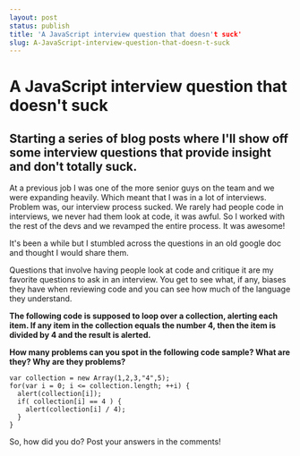 ```yaml
---
layout: post
status: publish
title: 'A JavaScript interview question that doesn't suck'
slug: A-JavaScript-interview-question-that-doesn-t-suck
---
```

# A JavaScript interview question that doesn't suck
## Starting a series of blog posts where I'll show off some interview questions that provide insight and don't totally suck.

<p>At a previous job I was one of the more senior guys on the team and we were expanding heavily. Which meant that I was in a lot of interviews. Problem was, our interview process sucked. We rarely had people code in interviews, we never had them look at code, it was awful. So I worked with the rest of the devs and we revamped the entire process. It was awesome!</p>
<p>It's been a while but I stumbled across the questions in an old google doc and thought I would share them.</p>
<p>
	Questions that involve having people look at code and critique it are my favorite questions to ask in an interview. You get to see what, if any, biases they have when reviewing code and you can see how much of the language they understand.</p>
<p>
	<strong>The following code is supposed to loop over a collection, alerting each item. If any item in the collection equals the number 4, then the item is divided by 4 and the result is alerted.</strong></p>
<p>
	<strong>How many problems can you spot in the following code sample? What are they? Why are they problems?</strong></p>

<pre class="prettyprint"><code>var collection = new Array(1,2,3,"4",5);
for(var i = 0; i <= collection.length; ++i) {
  alert(collection[i]);
  if( collection[i] == 4 ) {
    alert(collection[i] / 4);
  }
}</code></pre>
<p>So, how did you do? Post your answers in the comments!</p>
